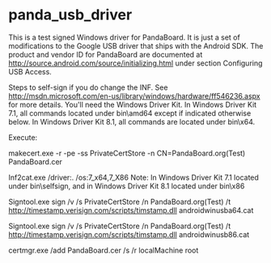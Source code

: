 panda_usb_driver
================

This is a test signed Windows driver for PandaBoard. It is just a set of modifications to the Google USB driver that ships with the Android SDK. The product and vendor ID for PandaBoard are documented at http://source.android.com/source/initializing.html under section Configuring USB Access.

Steps to self-sign if you do change the INF. See http://msdn.microsoft.com/en-us/library/windows/hardware/ff546236.aspx for more details. You'll need the Windows Driver Kit. In Windows Driver Kit 7.1, all commands located under bin\amd64 except if indicated otherwise below. In Windows Driver Kit 8.1, all commands are located under bin\x64. 

Execute:

makecert.exe -r -pe -ss PrivateCertStore -n CN=PandaBoard.org(Test) PandaBoard.cer

Inf2cat.exe /driver:. /os:7_x64,7_X86
Note: In Windows Driver Kit 7.1 located under bin\selfsign, and in Windows Driver Kit 8.1 located under bin\x86

Signtool.exe sign /v /s PrivateCertStore /n PandaBoard.org(Test) /t http://timestamp.verisign.com/scripts/timstamp.dll androidwinusba64.cat

Signtool.exe sign /v /s PrivateCertStore /n PandaBoard.org(Test) /t http://timestamp.verisign.com/scripts/timstamp.dll androidwinusb86.cat

certmgr.exe /add PandaBoard.cer /s /r localMachine root

